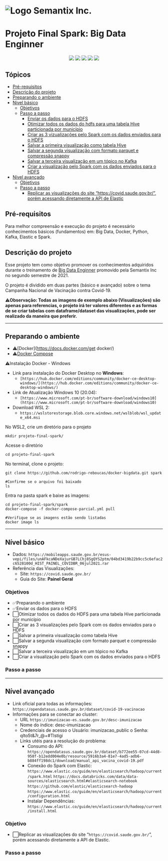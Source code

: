 # <img align="center" src="https://semantix.com.br/wp-content/uploads/2021/03/smtx-logo-white.png" alt="Logo Semantix Inc." style="zoom:100%;" />

# Projeto Final Spark: Big Data Enginner

<p align="center">
    <img src="http://img.shields.io/static/v1?label=STATUS&message=EM%20DESENVOLVIMENTO&color=RED&style=for-the-badge"/>
    <img src="https://img.shields.io/badge/Docker-2CA5E0?style=for-the-badge&logo=docker&logoColor=white">
    <img src="https://img.shields.io/badge/Apache_Kafka-231F20?style=for-the-badge&logo=apache-kafka&logoColor=white" />
    <img src="https://img.shields.io/badge/Elastic_Search-005571?style=for-the-badge&logo=elasticsearch&logoColor=white">
    <img src="https://img.shields.io/badge/Apache_Spark-FFFFFF?style=for-the-badge&logo=apachespark&logoColor=#E35A16">
</p>

## Tópicos 

- [Pré-requisitos](https://github.com/cicerooficial/projeto-final-big-data-enginner-sematix#pr%C3%A9-requisitos)
- [Descrição do projeto](https://github.com/cicerooficial/projeto-final-big-data-enginner-sematix#descri%C3%A7%C3%A3o-do-projeto)
- [Preparando o ambiente](https://github.com/cicerooficial/projeto-final-big-data-enginner-sematix#preparando-o-ambiente)
- [Nível básico](https://github.com/cicerooficial/projeto-final-big-data-enginner-sematix#n%C3%ADvel-b%C3%A1sico)
  - [Objetivos]()
  - [Passo a passo](https://github.com/cicerooficial/projeto-final-big-data-enginner-sematix#passo-a-passo)
    - [Enviar os dados para o HDFS](https://github.com/cicerooficial/projeto-final-big-data-enginner-sematix#enviar-os-dados-para-o-hdfs)
    - [Otimizar todos os dados do hdfs para uma tabela Hive particionada por município](https://github.com/cicerooficial/projeto-final-big-data-enginner-sematix#otimizar-todos-os-dados-do-hdfs-para-uma-tabela-hive-particionada-por-munic%C3%ADpio)
    - [Criar as 3 vizualizações pelo Spark com os dados enviados para o HDFS](https://github.com/cicerooficial/projeto-final-big-data-enginner-sematix#criar-as-3-vizualiza%C3%A7%C3%B5es-pelo-spark-com-os-dados-enviados-para-o-hdfs)
    - [Salvar a primeira visualização como tabela Hive](https://github.com/cicerooficial/projeto-final-big-data-enginner-sematix#salvar-a-primeira-visualiza%C3%A7%C3%A3o-como-tabela-hive)
    - [Salvar a segunda visualização com formato parquet e compressão snappy](https://github.com/cicerooficial/projeto-final-big-data-enginner-sematix#salvar-a-segunda-visualiza%C3%A7%C3%A3o-com-formato-parquet-e-compress%C3%A3o-snappy)
    - [Salvar a terceira visualização em um tópico no Kafka](https://github.com/cicerooficial/projeto-final-big-data-enginner-sematix#salvar-a-terceira-visualiza%C3%A7%C3%A3o-em-um-t%C3%B3pico-no-kafka)
    - [Criar a visualização pelo Spark com os dados enviados para o HDFS](https://github.com/cicerooficial/projeto-final-big-data-enginner-sematix#criar-a-visualiza%C3%A7%C3%A3o-pelo-spark-com-os-dados-enviados-para-o-hdfs)
- [Nível avançado](https://github.com/cicerooficial/projeto-final-big-data-enginner-sematix#n%C3%ADvel-avan%C3%A7ado)
  - [Objetivos](https://github.com/cicerooficial/projeto-final-big-data-enginner-sematix#objetivo)
  - [Passo a passo](https://github.com/cicerooficial/projeto-final-big-data-enginner-sematix#passo-a-passo-1)
    - [Replicar as visualizações do site “https://covid.saude.gov.br/”, porém acessando diretamente a API de Elastic](https://github.com/cicerooficial/projeto-final-big-data-enginner-sematix#replicar-as-visualiza%C3%A7%C3%B5es-do-site-httpscovidsaudegovbr-por%C3%A9m-acessando-diretamente-a-api-de-elastic)

## Pré-requisitos

Para melhor compreensão e execução do projeto é necessário conhecimentos básicos (fundamentos) em: Big Data, Docker, Python, Kafka, Elastic e Spark. 

## Descrição do projeto

Esse projeto tem como objetivo promover os conhecimentos adquiridos durante o treinamento de [Big Data Enginner](https://github.com/cicerooficial/big-data-engineer-sematix) promovido pela Semantix Inc no segundo semestre de 2021. 

O projeto é dividido em duas partes (básico e avançado) sobre o tema Campanha Nacional de Vacinação contra Covid-19.

⚠**Observação: Todas as imagens de exemplo abaixo (Visualizações) são apenas para referencias, o projeto irá ter valores diferentes e as formas de se criar tabelas com dataframe/dataset das visualizações, pode ser realizado da maneira que preferir.**

------

## Preparando o ambiente

- ⚠[Docker](https://docs.docker.com/get docker/)
- ⚠[Docker Compose](https://docs.docker.com/compose/install/)

⚠Instalação Docker - Windows

- Link para instalação do Docker Desktop no **Windows**:
  - `[https://hub.docker.com/editions/community/docker-ce-desktop-windows/](https://hub.docker.com/editions/community/docker-ce-desktop-windows/)`
- Link de Atualização Windows 10 (20.04):
  - `[https://www.microsoft.com/pt-br/software-download/windows10](https://www.microsoft.com/pt-br/software-download/windows10)`
- Download WSL 2:
  - `https://wslstorestorage.blob.core.windows.net/wslblob/wsl_update_x64.msi`

No WSL2, crie um diretório para o projeto

```shell
mkdir projeto-final-spark/
```

Acesse o diretório

```shell
cd projeto-final-spark
```

No terminal, clone o projeto: 

```shell
git clone https://github.com/rodrigo-reboucas/docker-bigdata.git spark

#Confirme se o arquivo foi baixado
ls
```

Entra na pasta spark e baixe as imagens: 

```shell
cd projeto-final-spark/spark
docker-compose -f docker-compose-parcial.yml pull

#Verifique se as imagens estão sendo listadas
docker image ls
```
------

## Nível básico

- Dados: `https://mobileapps.saude.gov.br/esus-vepi/files/unAFkcaNDeXajurGB7LChj8SgQYS2ptm/04bd3419b22b9cc5c6efac2c6528100d_HIST_PAINEL_COVIDBR_06jul2021.rar`
- Referência das Visualizações:
  - Site: `https://covid.saude.gov.br/`
  - Guia do Site: **Painel Geral**

### Objetivos

- ✅Preparando o ambiente
- ✅Enviar os dados para o HDFS
- ⬜Otimizar todos os dados do HDFS para uma tabela Hive particionada por município
- ⬜Criar as 3 visualizações pelo Spark com os dados enviados para o HDFS 
- ⬜Salvar a primeira visualização como tabela Hive
- ⬜Salvar a segunda visualização com formato parquet e compressão snappy
- ⬜Salvar a terceira visualização em um tópico no Kafka
- ⬜Criar a visualização pelo Spark com os dados enviados para o HDFS

### Passo a passo




------

## Nível avançado

- Link oficial para todas as informações: `https://opendatasus.saude.gov.br/dataset/covid-19-vacinacao`
- Informações para se conectar ao cluster: 
  - URL `https://imunizacao-es.saude.gov.br/desc-imunizacao`
  - Nome do índice: desc-imunizacao
  - Credenciais de acesso o Usuário: imunizacao_public o Senha: qlto5t&7r_@+#Tlstigi 
  - Links utéis para a resolução do problema:
    - Consumo do API:
      `https://opendatasus.saude.gov.br/dataset/b772ee55-07cd-44d8-958f-b12edd004e0b/resource/5916b3a4-81e7-4ad5-adb6-b884ff198dc1/download/manual_api_vacina_covid-19.pdf`
    - Conexão do Spark com Elastic:
      `https://www.elastic.co/guide/en/elasticsearch/hadoop/current/spark.html`
      `https://docs.databricks.com/data/data-sources/elasticsearch.html#elasticsearch-notebook`
      `https://github.com/elastic/elasticsearch-hadoop`
      `https://www.elastic.co/guide/en/elasticsearch/hadoop/current/configuration.html`
    - Instalar Dependências:
      `https://www.elastic.co/guide/en/elasticsearch/hadoop/current/install.html`

### Objetivo

- ⬜Replicar as visualizações do site “`https://covid.saude.gov.br/`”, porém acessando diretamente a API de Elastic.

### Passo a passo





